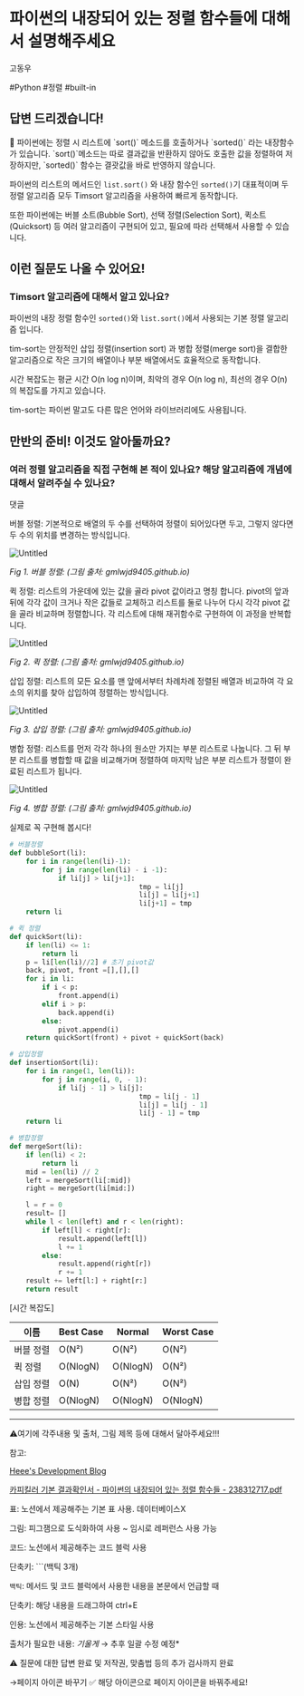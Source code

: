 # 파이썬의 내장되어 있는 정렬 함수들에 대해서 설명해주세요

고동우

#Python #정렬 #built-in

## **답변 드리겠습니다!**

<aside>
📌 파이썬에는 정렬 시 리스트에 `sort()` 메소드를 호출하거나 `sorted()` 라는 내장함수가 있습니다. `sort()`메소드는 따로 결과값을 반환하지 않아도 호출한 값을 정렬하여 저장하지만, `sorted()` 함수는 결괏값을 바로 반영하지 않습니다.

</aside>

파이썬의  리스트의 메서드인 `list.sort()` 와 내장 함수인 `sorted()`기 대표적이며 두 정렬 알고리즘 모두 Timsort 알고리즘을 사용하여 빠르게 동작합니다.

또한 파이썬에는 버블 소트(Bubble Sort), 선택 정렬(Selection Sort),  퀵소트(Quicksort) 등 여러 알고리즘이 구현되어 있고, 필요에 따라 선택해서 사용할 수 있습니다.  

## **이런 질문도 나올 수 있어요!**

### Timsort 알고리즘에 대해서 알고 있나요?

파이썬의 내장 정렬 함수인 `sorted()`와 `list.sort()`에서 사용되는 기본 정렬 알고리즘 입니다.

tim-sort는 안정적인 삽입 정렬(insertion sort) 과 병합 정렬(merge sort)을 결합한 알고리즘으로 작은 크기의 배열이나 부분 배열에서도 효율적으로 동작합니다.

시간 복잡도는 평균 시간 O(n log n)이며, 최악의 경우  O(n log n), 최선의 경우 O(n)의 복잡도를 가지고 있습니다.

tim-sort는 파이썬 말고도 다른 많은 언어와 라이브러리에도 사용됩니다. 

## **만반의 준비! 이것도 알아둘까요?**

### 여러 정렬 알고리즘을 직접 구현해 본 적이 있나요? 해당 알고리즘에 개념에 대해서 알려주실 수 있나요?

댓글

버블 정렬: 기본적으로 배열의 두 수를 선택하여 정렬이 되어있다면 두고, 그렇지 않다면 두 수의 위치를 변경하는 방식입니다.

![Untitled](Untitled%2062.png)

*Fig 1.  버블 정렬:  (그림 출처: gmlwjd9405.github.io)*

퀵 정렬: 리스트의 가운데에 있는 값을 골라 pivot 값이라고 명칭 합니다. pivot의 앞과 뒤에 각각 값이 크거나 작은 값들로 교체하고 리스트를 둘로 나누어 다시 각각 pivot 값을 골라 비교하며 정렬합니다. 각 리스트에 대해 재귀함수로 구현하여 이 과정을 반복합니다.

![Untitled](Untitled%2063.png)

*Fig 2.  퀵 정렬:  (그림 출처: gmlwjd9405.github.io)*

삽입 정렬: 리스트의 모든 요소를 맨 앞에서부터 차례차례 정렬된 배열과 비교하여 각 요소의 위치를 찾아 삽입하여 정렬하는 방식입니다.

![Untitled](Untitled%2064.png)

*Fig 3.  삽입 정렬: (그림 출처: gmlwjd9405.github.io)*

병합 정렬: 리스트를 먼저 각각 하나의 원소만 가지는 부분 리스트로 나눕니다. 그 뒤 부분 리스트를 병합할 때 값을 비교해가며 정렬하여 마지막 남은 부분 리스트가 정렬이 완료된 리스트가 됩니다.

![Untitled](Untitled%2065.png)

*Fig 4.  병합 정렬: (그림 출처: gmlwjd9405.github.io)*

실제로 꼭 구현해 봅시다!

```python
# 버블정렬
def bubbleSort(li):
    for i in range(len(li)-1):
        for j in range(len(li) - i -1):
            if li[j] > li[j+1]: 
								tmp = li[j]
								li[j] = li[j+1]
								li[j+1] = tmp
    return li
```

```python
# 퀵 정렬
def quickSort(li):
    if len(li) <= 1:
        return li
    p = li[len(li)//2] # 초기 pivot값 
    back, pivot, front =[],[],[]
    for i in li:
        if i < p:
            front.append(i)
        elif i > p:
            back.append(i)
        else:
            pivot.append(i)
    return quickSort(front) + pivot + quickSort(back)
```

```python
# 삽입정렬
def insertionSort(li):
    for i in range(1, len(li)):
        for j in range(i, 0, - 1):
            if li[j - 1] > li[j]:
								tmp = li[j - 1]
								li[j] = li[j - 1]
								li[j - 1] = tmp
    return li
```

```python
# 병합정렬
def mergeSort(li):
    if len(li) < 2:
        return li
    mid = len(li) // 2
    left = mergeSort(li[:mid])
    right = mergeSort(li[mid:])

    l = r = 0
    result= []
    while l < len(left) and r < len(right):
        if left[l] < right[r]:
            result.append(left[l])
            l += 1
        else:
            result.append(right[r])
            r += 1
    result += left[l:] + right[r:]
    return result
```

[시간 복잡도]

| 이름 | Best Case | Normal | Worst Case |
| --- | --- | --- | --- |
| 버블 정렬 | O(N²) | O(N²) | O(N²) |
| 퀵 정렬 | O(NlogN) | O(NlogN) | O(N²) |
| 삽입 정렬 | O(N) | O(N²) | O(N²) |
| 병합 정렬 | O(NlogN) | O(NlogN) | O(NlogN) |

---

⚠️여기에 각주내용 및 출처, 그림 제목 등에 대해서 달아주세요!!!

참고: 

[Heee's Development Blog](https://gmlwjd9405.github.io/)

[카피킬러 기본 결과확인서 - 파이썬의 내장되어 있는 정렬 함수들 - 238312717.pdf](%25EC%25B9%25B4%25ED%2594%25BC%25ED%2582%25AC%25EB%259F%25AC_%25EA%25B8%25B0%25EB%25B3%25B8_%25EA%25B2%25B0%25EA%25B3%25BC%25ED%2599%2595%25EC%259D%25B8%25EC%2584%259C_-_%25ED%258C%258C%25EC%259D%25B4%25EC%258D%25AC%25EC%259D%2598_%25EB%2582%25B4%25EC%259E%25A5%25EB%2590%2598%25EC%2596%25B4_%25EC%259E%2588%25EB%258A%2594_%25EC%25A0%2595%25EB%25A0%25AC_%25ED%2595%25A8%25EC%2588%2598%25EB%2593%25A4_-_238312717.pdf)

표: 노션에서 제공해주는 기본 표 사용. 데이터베이스X

그림: 피그잼으로 도식화하여 사용 ~ 임시로 레퍼런스 사용 가능

코드: 노션에서 제공해주는 코드 블럭 사용 

단축키: ```(백틱 3개)

`백틱`: 메서드 및 코드 블럭에서 사용한 내용을 본문에서 언급할 때 

단축키: 해당 내용을 드래그하여 ctrl+E

인용: 노션에서 제공해주는 기본 스타일 사용

출처가 필요한 내용: *기울게* → 추후 일괄 수정 예정*

⚠️ 질문에 대한 답변 완료 및 저작권, 맞춤법 등의 추가 검사까지 완료

→페이지 아이콘 바꾸기 ✅ 해당 아이콘으로 페이지 아이콘을 바꿔주세요!